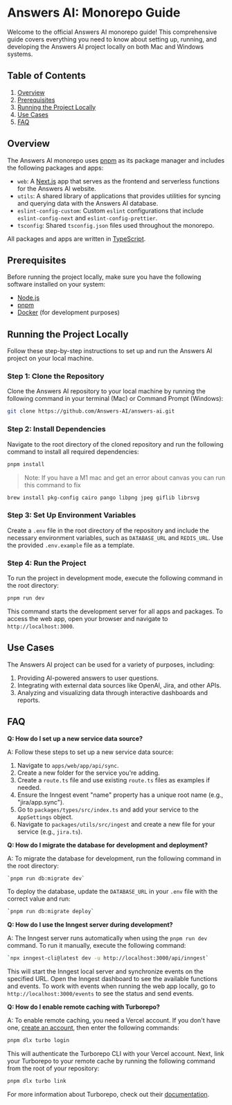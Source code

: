 Answers AI: Monorepo Guide
==========================

Welcome to the official Answers AI monorepo guide! This comprehensive guide covers everything you need to know about setting up, running, and developing the Answers AI project locally on both Mac and Windows systems.

Table of Contents
-----------------

1.  [Overview](#overview)
2.  [Prerequisites](#prerequisites)
3.  [Running the Project Locally](#running-the-project-locally)
4.  [Use Cases](#use-cases)
5.  [FAQ](#faq)

Overview
--------

The Answers AI monorepo uses [pnpm](https://pnpm.io) as its package manager and includes the following packages and apps:

*   `web`: A [Next.js](https://nextjs.org/) app that serves as the frontend and serverless functions for the Answers AI website.
*   `utils`: A shared library of applications that provides utilities for syncing and querying data with the Answers AI database.
*   `eslint-config-custom`: Custom `eslint` configurations that include `eslint-config-next` and `eslint-config-prettier`.
*   `tsconfig`: Shared `tsconfig.json` files used throughout the monorepo.

All packages and apps are written in [TypeScript](https://www.typescriptlang.org/).

Prerequisites
-------------

Before running the project locally, make sure you have the following software installed on your system:

*   [Node.js](https://nodejs.org/)
*   [pnpm](https://pnpm.io/)
*   [Docker](https://www.docker.com/) (for development purposes)

Running the Project Locally
---------------------------

Follow these step-by-step instructions to set up and run the Answers AI project on your local machine.

### Step 1: Clone the Repository

Clone the Answers AI repository to your local machine by running the following command in your terminal (Mac) or Command Prompt (Windows):


```bash
git clone https://github.com/Answers-AI/answers-ai.git
```

### Step 2: Install Dependencies

Navigate to the root directory of the cloned repository and run the following command to install all required dependencies:

```bash
pnpm install
```

> Note: If you have a M1 mac and get an error about canvas you can run this command to fix

```bash
brew install pkg-config cairo pango libpng jpeg giflib librsvg
```

### Step 3: Set Up Environment Variables

Create a `.env` file in the root directory of the repository and include the necessary environment variables, such as `DATABASE_URL` and `REDIS_URL`. Use the provided `.env.example` file as a template.

### Step 4: Run the Project

To run the project in development mode, execute the following command in the root directory:


```bash
pnpm run dev
```

This command starts the development server for all apps and packages. To access the web app, open your browser and navigate to `http://localhost:3000`.

Use Cases
---------

The Answers AI project can be used for a variety of purposes, including:

1.  Providing AI-powered answers to user questions.
2.  Integrating with external data sources like OpenAI, Jira, and other APIs.
3.  Analyzing and visualizing data through interactive dashboards and reports.

FAQ
---

**Q: How do I set up a new service data source?**

A: Follow these steps to set up a new service data source:

1.  Navigate to `apps/web/app/api/sync`.
2.  Create a new folder for the service you're adding.
3.  Create a `route.ts` file and use existing `route.ts` files as examples if needed.
4.  Ensure the Inngest event "name" property has a unique root name (e.g., "jira/app.sync").
5.  Go to `packages/types/src/index.ts` and add your service to the `AppSettings` object.
6.  Navigate to `packages/utils/src/ingest` and create a new file for your service (e.g., <code>jira.ts</code>).


**Q: How do I migrate the database for development and deployment?**

A: To migrate the database for development, run the following command in the root directory:

```bash
`pnpm run db:migrate dev`
```

To deploy the database, update the `DATABASE_URL` in your `.env` file with the correct value and run:

```bash
`pnpm run db:migrate deploy`
```

**Q: How do I use the Inngest server during development?**

A: The Inngest server runs automatically when using the `pnpm run dev` command. To run it manually, execute the following command:

```bash
`npx inngest-cli@latest dev -u http://localhost:3000/api/inngest`
```

This will start the Inngest local server and synchronize events on the specified URL. Open the Inngest dashboard to see the available functions and events. To work with events when running the web app locally, go to `http://localhost:3000/events` to see the status and send events.

**Q: How do I enable remote caching with Turborepo?**

A: To enable remote caching, you need a Vercel account. If you don't have one, [create an account](https://vercel.com/signup), then enter the following commands:


```bash
pnpm dlx turbo login
```

This will authenticate the Turborepo CLI with your Vercel account. Next, link your Turborepo to your remote cache by running the following command from the root of your repository:

```bash
pnpm dlx turbo link
```

For more information about Turborepo, check out their [documentation](https://turbo.build/).
